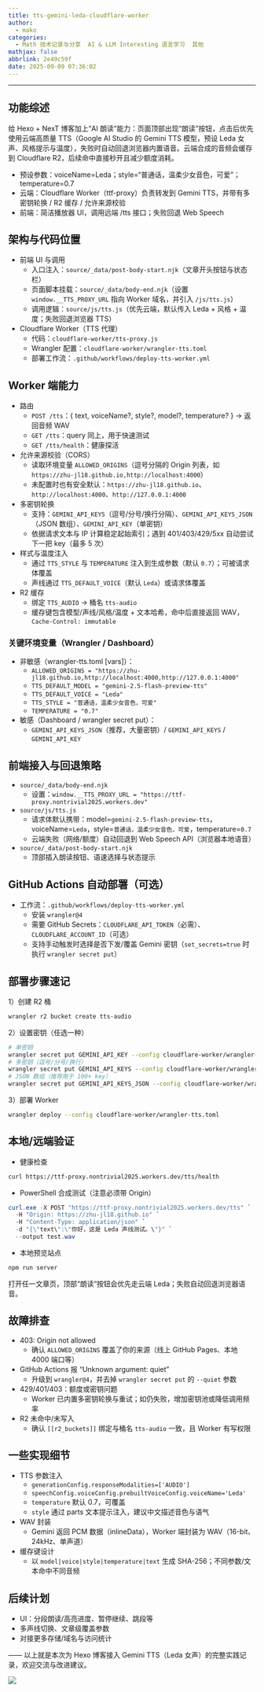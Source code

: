 ```yaml
---
title: tts-gemini-leda-cloudflare-worker
author:
  - mako
categories:
  - Math 技术记录与分享  AI & LLM Interesting 语言学习  其他
mathjax: false
abbrlink: 2e49c59f
date: 2025-09-09 07:36:02
---
```

>  
<!--more-->
----
## 功能综述

给 Hexo + NexT 博客加上“AI 朗读”能力：页面顶部出现“朗读”按钮，点击后优先使用云端高质量 TTS（Google AI Studio 的 Gemini TTS 模型，预设 Leda 女声、风格提示与温度），失败时自动回退浏览器内置语音。云端合成的音频会缓存到 Cloudflare R2，后续命中直接秒开且减少额度消耗。

- 预设参数：voiceName=Leda；style=“普通话，温柔少女音色，可爱”；temperature=0.7
- 云端：Cloudflare Worker（ttf-proxy）负责转发到 Gemini TTS，并带有多密钥轮换 / R2 缓存 / 允许来源校验
- 前端：简洁播放器 UI，调用远端 /tts 接口；失败回退 Web Speech

## 架构与代码位置

- 前端 UI 与调用
  - 入口注入：`source/_data/post-body-start.njk`（文章开头按钮与状态栏）
  - 页面脚本挂载：`source/_data/body-end.njk`（设置 `window.__TTS_PROXY_URL` 指向 Worker 域名，并引入 `/js/tts.js`）
  - 调用逻辑：`source/js/tts.js`（优先云端，默认传入 Leda + 风格 + 温度；失败回退浏览器 TTS）
- Cloudflare Worker（TTS 代理）
  - 代码：`cloudflare-worker/tts-proxy.js`
  - Wrangler 配置：`cloudflare-worker/wrangler-tts.toml`
  - 部署工作流：`.github/workflows/deploy-tts-worker.yml`

## Worker 端能力

- 路由
  - `POST /tts`：{ text, voiceName?, style?, model?, temperature? } → 返回音频 WAV
  - `GET /tts`：query 同上，用于快速测试
  - `GET /tts/health`：健康探活
- 允许来源校验（CORS）
  - 读取环境变量 `ALLOWED_ORIGINS`（逗号分隔的 Origin 列表，如 `https://zhu-jl18.github.io,http://localhost:4000`）
  - 未配置时也有安全默认：`https://zhu-jl18.github.io`、`http://localhost:4000`、`http://127.0.0.1:4000`
- 多密钥轮换
  - 支持：`GEMINI_API_KEYS`（逗号/分号/换行分隔）、`GEMINI_API_KEYS_JSON`（JSON 数组）、`GEMINI_API_KEY`（单密钥）
  - 依据请求文本与 IP 计算稳定起始索引；遇到 401/403/429/5xx 自动尝试下一把 key（最多 5 次）
- 样式与温度注入
  - 通过 `TTS_STYLE` 与 `TEMPERATURE` 注入到生成参数（默认 `0.7`）；可被请求体覆盖
  - 声线通过 `TTS_DEFAULT_VOICE`（默认 `Leda`）或请求体覆盖
- R2 缓存
  - 绑定 `TTS_AUDIO` → 桶名 `tts-audio`
  - 缓存键包含模型/声线/风格/温度 + 文本哈希，命中后直接返回 WAV，`Cache-Control: immutable`

### 关键环境变量（Wrangler / Dashboard）

- 非敏感（wrangler-tts.toml [vars]）：
  - `ALLOWED_ORIGINS = "https://zhu-jl18.github.io,http://localhost:4000,http://127.0.0.1:4000"`
  - `TTS_DEFAULT_MODEL = "gemini-2.5-flash-preview-tts"`
  - `TTS_DEFAULT_VOICE = "Leda"`
  - `TTS_STYLE = "普通话，温柔少女音色，可爱"`
  - `TEMPERATURE = "0.7"`
- 敏感（Dashboard / wrangler secret put）：
  - `GEMINI_API_KEYS_JSON`（推荐，大量密钥）/ `GEMINI_API_KEYS` / `GEMINI_API_KEY`

## 前端接入与回退策略

- `source/_data/body-end.njk`
  - 设置：`window.__TTS_PROXY_URL = "https://ttf-proxy.nontrivial2025.workers.dev"`
- `source/js/tts.js`
  - 请求体默认携带：model=`gemini-2.5-flash-preview-tts`，voiceName=`Leda`，style=`普通话，温柔少女音色，可爱`，temperature=`0.7`
  - 云端失败（网络/额度）自动回退到 Web Speech API（浏览器本地语音）
- `source/_data/post-body-start.njk`
  - 顶部插入朗读按钮、语速选择与状态提示

## GitHub Actions 自动部署（可选）

- 工作流：`.github/workflows/deploy-tts-worker.yml`
  - 安装 `wrangler@4`
  - 需要 GitHub Secrets：`CLOUDFLARE_API_TOKEN`（必需）、`CLOUDFLARE_ACCOUNT_ID`（可选）
  - 支持手动触发时选择是否下发/覆盖 Gemini 密钥（`set_secrets=true` 时执行 `wrangler secret put`）

## 部署步骤速记

1）创建 R2 桶
```bash
wrangler r2 bucket create tts-audio
```

2）设置密钥（任选一种）
```bash
# 单密钥
wrangler secret put GEMINI_API_KEY --config cloudflare-worker/wrangler-tts.toml
# 多密钥（逗号/分号/换行）
wrangler secret put GEMINI_API_KEYS --config cloudflare-worker/wrangler-tts.toml
# JSON 数组（推荐用于 100+ key）
wrangler secret put GEMINI_API_KEYS_JSON --config cloudflare-worker/wrangler-tts.toml
```

3）部署 Worker
```bash
wrangler deploy --config cloudflare-worker/wrangler-tts.toml
```

## 本地/远端验证

- 健康检查
```bash
curl https://ttf-proxy.nontrivial2025.workers.dev/tts/health
```

- PowerShell 合成测试（注意必须带 Origin）
```powershell
curl.exe -X POST "https://ttf-proxy.nontrivial2025.workers.dev/tts" `
  -H "Origin: https://zhu-jl18.github.io" `
  -H "Content-Type: application/json" `
  -d "{\"text\":\"你好，这是 Leda 声线测试。\"}" `
  --output test.wav
```

- 本地预览站点
```bash
npm run server
```
打开任一文章页，顶部“朗读”按钮会优先走云端 Leda；失败自动回退浏览器语音。

## 故障排查

- 403: Origin not allowed
  - 确认 `ALLOWED_ORIGINS` 覆盖了你的来源（线上 GitHub Pages、本地 4000 端口等）
- GitHub Actions 报 “Unknown argument: quiet”
  - 升级到 `wrangler@4`，并去掉 `wrangler secret put` 的 `--quiet` 参数
- 429/401/403：额度或密钥问题
  - Worker 已内置多密钥轮换与重试；如仍失败，增加密钥池或降低调用频率
- R2 未命中/未写入
  - 确认 `[[r2_buckets]]` 绑定与桶名 `tts-audio` 一致，且 Worker 有写权限

## 一些实现细节

- TTS 参数注入
  - `generationConfig.responseModalities=['AUDIO']`
  - `speechConfig.voiceConfig.prebuiltVoiceConfig.voiceName='Leda'`
  - `temperature` 默认 0.7，可覆盖
  - `style` 通过 parts 文本提示注入，建议中文描述音色与语气
- WAV 封装
  - Gemini 返回 PCM 数据（inlineData），Worker 端封装为 WAV（16-bit、24kHz、单声道）
- 缓存键设计
  - 以 `model|voice|style|temperature|text` 生成 SHA-256；不同参数/文本命中不同音频

## 后续计划

- UI：分段朗读/高亮进度、暂停继续、跳段等
- 多声线切换、文章级覆盖参数
- 对接更多存储/域名与访问统计

—— 以上就是本次为 Hexo 博客接入 Gemini TTS（Leda 女声）的完整实践记录，欢迎交流与改进建议。

<img src = "https://media.makomako.dpdns.org/avatar/avatar.jpg" style= "width: auto ">
